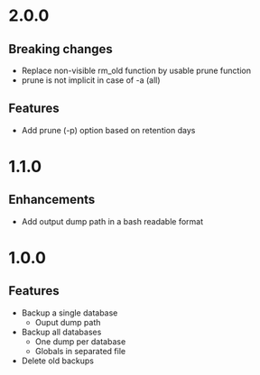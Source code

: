 # 2.0.0

## Breaking changes

- Replace non-visible rm_old function by usable prune function
- prune is not implicit in case of -a (all)

## Features

- Add prune (-p) option based on retention days

# 1.1.0

## Enhancements

- Add output dump path in a bash readable format

# 1.0.0

## Features

- Backup a single database
  - Ouput dump path
- Backup all databases
  - One dump per database
  - Globals in separated file
- Delete old backups
